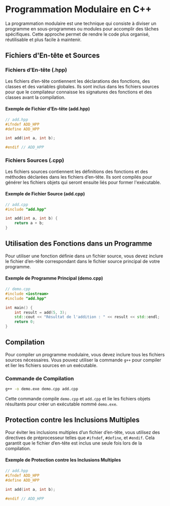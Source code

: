 # Programmation Modulaire en C++

La programmation modulaire est une technique qui consiste à diviser un programme en sous-programmes ou modules pour accomplir des tâches spécifiques. Cette approche permet de rendre le code plus organisé, réutilisable et plus facile à maintenir.

## Fichiers d'En-tête et Sources

### Fichiers d’En-tête (.hpp)

Les fichiers d’en-tête contiennent les déclarations des fonctions, des classes et des variables globales. Ils sont inclus dans les fichiers sources pour que le compilateur connaisse les signatures des fonctions et des classes avant la compilation.

#### Exemple de Fichier d’En-tête (add.hpp)

```cpp
// add.hpp
#ifndef ADD_HPP
#define ADD_HPP

int add(int a, int b);

#endif // ADD_HPP
```

### Fichiers Sources (.cpp)

Les fichiers sources contiennent les définitions des fonctions et des méthodes déclarées dans les fichiers d’en-tête. Ils sont compilés pour générer les fichiers objets qui seront ensuite liés pour former l'exécutable.

#### Exemple de Fichier Source (add.cpp)

```cpp
// add.cpp
#include "add.hpp"

int add(int a, int b) {
    return a + b;
}
```

## Utilisation des Fonctions dans un Programme

Pour utiliser une fonction définie dans un fichier source, vous devez inclure le fichier d’en-tête correspondant dans le fichier source principal de votre programme.

#### Exemple de Programme Principal (demo.cpp)

```cpp
// demo.cpp
#include <iostream>
#include "add.hpp"

int main() {
    int result = add(5, 3);
    std::cout << "Résultat de l'addition : " << result << std::endl;
    return 0;
}
```

## Compilation

Pour compiler un programme modulaire, vous devez inclure tous les fichiers sources nécessaires. Vous pouvez utiliser la commande `g++` pour compiler et lier les fichiers sources en un exécutable.

### Commande de Compilation

```bash
g++ -o demo.exe demo.cpp add.cpp
```

Cette commande compile `demo.cpp` et `add.cpp` et lie les fichiers objets résultants pour créer un exécutable nommé `demo.exe`.

## Protection contre les Inclusions Multiples

Pour éviter les inclusions multiples d’un fichier d’en-tête, vous utilisez des directives de préprocesseur telles que `#ifndef`, `#define`, et `#endif`. Cela garantit que le fichier d’en-tête est inclus une seule fois lors de la compilation.

#### Exemple de Protection contre les Inclusions Multiples

```cpp
// add.hpp
#ifndef ADD_HPP
#define ADD_HPP

int add(int a, int b);

#endif // ADD_HPP
```
